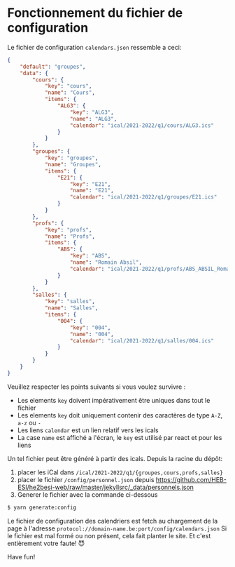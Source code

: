 # Fonctionnement du fichier de configuration

Le fichier de configuration `calendars.json` ressemble a ceci:

```json
{
    "default": "groupes",
    "data": {
        "cours": {
            "key": "cours",
            "name": "Cours",
            "items": {
                "ALG3": {
                    "key": "ALG3",
                    "name": "ALG3",
                    "calendar": "ical/2021-2022/q1/cours/ALG3.ics"
                }
            }
        },
        "groupes": {
            "key": "groupes",
            "name": "Groupes",
            "items": {
                "E21": {
                    "key": "E21",
                    "name": "E21",
                    "calendar": "ical/2021-2022/q1/groupes/E21.ics"
                }
            }
        },
        "profs": {
            "key": "profs",
            "name": "Profs",
            "items": {
                "ABS": {
                    "key": "ABS",
                    "name": "Romain Absil",
                    "calendar": "ical/2021-2022/q1/profs/ABS_ABSIL_Romain.ics"
                }
            }
        },
        "salles": {
            "key": "salles",
            "name": "Salles",
            "items": {
                "004": {
                    "key": "004",
                    "name": "004",
                    "calendar": "ical/2021-2022/q1/salles/004.ics"
                }
            }
        }
    }
}
```

Veuillez respecter les points suivants si vous voulez survivre :

- Les elements `key` doivent impérativement être uniques dans tout le fichier
- Les elements `key` doit uniquement contenir des caractères de type `A-Z`, `a-z` ou `-`
- Les liens `calendar` est un lien relatif vers les icals
- La case `name` est affiché a l'écran, le `key` est utilisé par react et pour les liens

Un tel fichier peut être généré à partir des icals. Depuis la racine du dépôt:
1. placer les iCal dans `/ical/2021-2022/q1/{groupes,cours,profs,salles}`
2. placer le fichier `/config/personnel.json` depuis https://github.com/HEB-ESI/he2besi-web/raw/master/jekyllsrc/_data/personnels.json
3. Generer le fichier avec la commande ci-dessous
```bash
$ yarn generate:config
```


Le fichier de configuration des calendriers est fetch au chargement de la page à l'adresse `protocol://domain-name.be:port/config/calendars.json`
Si le fichier est mal formé ou non présent, cela fait planter le site. Et c'est entièrement votre faute! 😈

Have fun!
